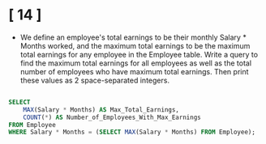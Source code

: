 # [ 14 ]

- We define an employee's total earnings to be their monthly Salary * Months worked, and the maximum total earnings to be the maximum total earnings for any employee in the Employee table. Write a query to find the maximum total earnings for all employees as well as the total number of employees who have maximum total earnings. Then print these values as 2 space-separated integers.

```sql

SELECT 
    MAX(Salary * Months) AS Max_Total_Earnings,
    COUNT(*) AS Number_of_Employees_With_Max_Earnings
FROM Employee
WHERE Salary * Months = (SELECT MAX(Salary * Months) FROM Employee);

```
